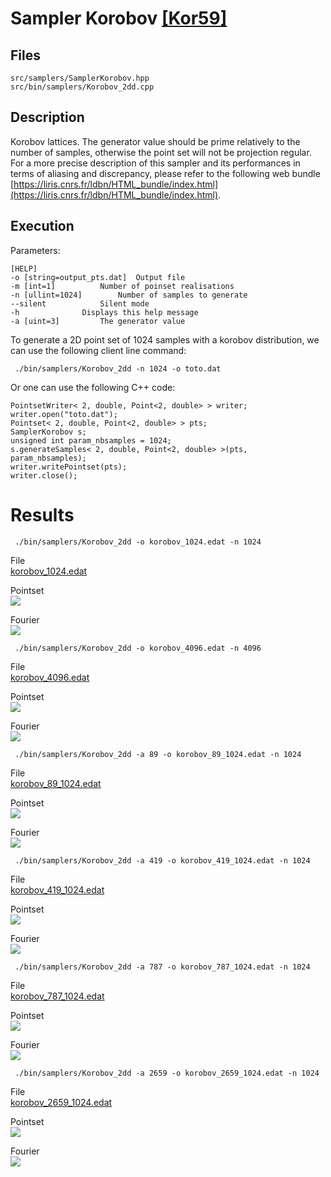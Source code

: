 # Sampler Korobov [[Kor59]](https://www.sciencedirect.com/science/article/pii/S0885064X14001204)


## Files

    src/samplers/SamplerKorobov.hpp  
    src/bin/samplers/Korobov_2dd.cpp


## Description


Korobov lattices. The generator value should be prime relatively to the number of samples, otherwise the point set will not be projection regular.  
For a more precise description of this sampler and its performances in terms of aliasing and discrepancy, please refer to the following web bundle [https://liris.cnrs.fr/ldbn/HTML_bundle/index.html](https://liris.cnrs.fr/ldbn/HTML_bundle/index.html).

## Execution


Parameters:  

	[HELP]
	-o [string=output_pts.dat]	Output file
	-m [int=1]			Number of poinset realisations
	-n [ullint=1024]		Number of samples to generate
	--silent 			Silent mode
	-h 				Displays this help message
	-a [uint=3]			The generator value
			

To generate a 2D point set of 1024 samples with a korobov distribution, we can use the following client line command:

     ./bin/samplers/Korobov_2dd -n 1024 -o toto.dat 

Or one can use the following C++ code:

    
    PointsetWriter< 2, double, Point<2, double> > writer;
    writer.open("toto.dat");
    Pointset< 2, double, Point<2, double> > pts;
    SamplerKorobov s;
    unsigned int param_nbsamples = 1024;
    s.generateSamples< 2, double, Point<2, double> >(pts, param_nbsamples);
    writer.writePointset(pts);
    writer.close();
    			

Results
=======

     ./bin/samplers/Korobov_2dd -o korobov_1024.edat -n 1024 

File  
[korobov_1024.edat](data/korobov/korobov_1024.edat)

Pointset  
[![](data/korobov/korobov_1024.png)](data/korobov/korobov_1024.png)

Fourier  
[![](data/korobov/korobov_1024_fourier.png)](data/korobov/korobov_1024_fourier.png)

     ./bin/samplers/Korobov_2dd -o korobov_4096.edat -n 4096 

File  
[korobov_4096.edat](data/korobov/korobov_4096.edat)

Pointset  
[![](data/korobov/korobov_4096.png)](data/korobov/korobov_4096.png)

Fourier  
[![](data/korobov/korobov_4096_fourier.png)](data/korobov/korobov_4096_fourier.png)

     ./bin/samplers/Korobov_2dd -a 89 -o korobov_89_1024.edat -n 1024 

File  
[korobov_89_1024.edat](data/korobov_89/korobov_89_1024.edat)

Pointset  
[![](data/korobov_89/korobov_89_1024.png)](data/korobov_89/korobov_89_1024.png)

Fourier  
[![](data/korobov_89/korobov_89_1024_fourier.png)](data/korobov_89/korobov_89_1024_fourier.png)

     ./bin/samplers/Korobov_2dd -a 419 -o korobov_419_1024.edat -n 1024 

File  
[korobov_419_1024.edat](data/korobov_419/korobov_419_1024.edat)

Pointset  
[![](data/korobov_419/korobov_419_1024.png)](data/korobov_419/korobov_419_1024.png)

Fourier  
[![](data/korobov_419/korobov_419_1024_fourier.png)](data/korobov_419/korobov_419_1024_fourier.png)

     ./bin/samplers/Korobov_2dd -a 787 -o korobov_787_1024.edat -n 1024 

File  
[korobov_787_1024.edat](data/korobov_787/korobov_787_1024.edat)

Pointset  
[![](data/korobov_787/korobov_787_1024.png)](data/korobov_787/korobov_787_1024.png)

Fourier  
[![](data/korobov_787/korobov_787_1024_fourier.png)](data/korobov_787/korobov_787_1024_fourier.png)

     ./bin/samplers/Korobov_2dd -a 2659 -o korobov_2659_1024.edat -n 1024 

File  
[korobov_2659_1024.edat](data/korobov_2659/korobov_2659_1024.edat)

Pointset  
[![](data/korobov_2659/korobov_2659_1024.png)](data/korobov_2659/korobov_2659_1024.png)

Fourier  
[![](data/korobov_2659/korobov_2659_1024_fourier.png)](data/korobov_2659/korobov_2659_1024_fourier.png)
